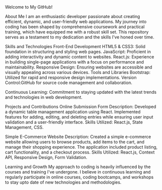 Welcome to My GitHub!

About Me
I am an enthusiastic developer passionate about creating efficient, dynamic, and user-friendly web applications. My journey into coding has been shaped by comprehensive coursework and practical training, which have equipped me with a robust skill set. This repository serves as a testament to my dedication and the skills I've honed over time.

Skills and Technologies
Front-End Development
HTML5 & CSS3: Solid foundation in structuring and styling web pages.
JavaScript: Proficient in adding interactivity and dynamic content to websites.
React.js: Experience in building single-page applications with a focus on performance and maintainability.
Responsive Design: Ensuring websites are accessible and visually appealing across various devices.
Tools and Libraries
Bootstrap: Utilized for rapid and responsive design implementations.
Version Control:GitHub for source code management and collaboration.

Continuous Learning: Commitment to staying updated with the latest trends and technologies in web development.

Projects and Contributions
Online Submission Form
Description: Developed a dynamic table management application using React. Implemented features for adding, editing, and deleting entries while ensuring user input validation and a user-friendly interface.
Skills Utilized: React.js, State Management, CSS.

Simple E-Commerce Website
Description: Created a simple e-commerce website allowing users to browse products, add items to the cart, and manage their shopping experience. The application included product listing, cart functionality, and a checkout process.
Skills Utilized: React.js, Context API, Responsive Design, Form Validation.

Learning and Growth
My approach to coding is heavily influenced by the courses and training I've undergone. I believe in continuous learning and regularly participate in online courses, coding bootcamps, and workshops to stay upto date of new technologies and methodologies.
